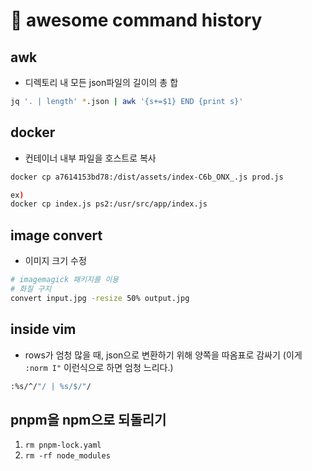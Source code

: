 # 󰏢 awesome command history


## awk

- 디렉토리 내 모든 json파일의 길이의 총 합
```bash
jq '. | length' *.json | awk '{s+=$1} END {print s}'
```


## docker

- 컨테이너 내부 파일을 호스트로 복사
```bash
docker cp a7614153bd78:/dist/assets/index-C6b_ONX_.js prod.js

ex)
docker cp index.js ps2:/usr/src/app/index.js
```


## image convert

- 이미지 크기 수정
```bash
# imagemagick 패키지를 이용
# 화질 구지
convert input.jpg -resize 50% output.jpg
```


## inside vim

- rows가 엄청 많을 때, json으로 변환하기 위해 양쪽을 따옴표로 감싸기
  (이게 `:norm I"` 이런식으로 하면 엄청 느리다.)

```bash
:%s/^/"/ | %s/$/"/
```


## pnpm을 npm으로 되돌리기

1. `rm pnpm-lock.yaml`
2. `rm -rf node_modules`
